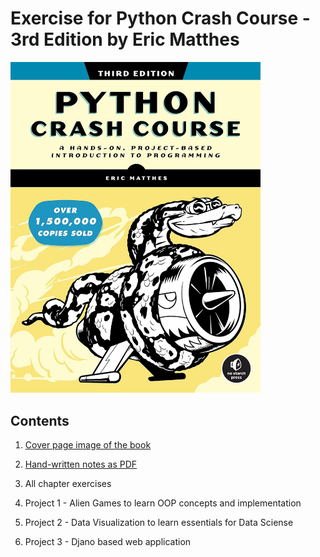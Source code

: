 # Exercise for Python Crash Course - 3rd Edition by Eric Matthes

<img src="cover-pcc-3d-edition.jpg" width="400">

## Contents

1. [Cover page image of the book](cover-pcc-3d-edition.jpg)

2. [Hand-written notes as PDF](python-crash-course-notes.pdf)

3. All chapter exercises

4. Project 1 - Alien Games to learn OOP concepts and implementation

5. Project 2 - Data Visualization to learn essentials for Data Sciense

6. Project 3 - Djano based web application

